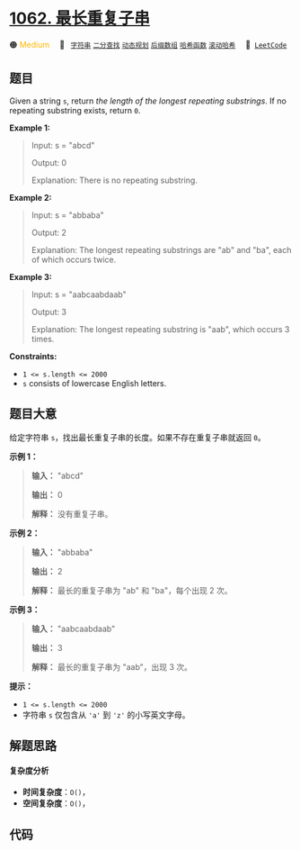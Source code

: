 # [1062. 最长重复子串](https://leetcode.com/problems/longest-repeating-substring)

🟠 <font color=#ffb800>Medium</font>&emsp; 🔖&ensp; [`字符串`](/tag/string.md) [`二分查找`](/tag/binary-search.md) [`动态规划`](/tag/dynamic-programming.md) [`后缀数组`](/tag/suffix-array.md) [`哈希函数`](/tag/hash-function.md) [`滚动哈希`](/tag/rolling-hash.md)&emsp; 🔗&ensp;[`LeetCode`](https://leetcode.com/problems/longest-repeating-substring)

## 题目

Given a string `s`, return _the length of the longest repeating substrings_.
If no repeating substring exists, return `0`.



**Example 1:**

> Input: s = "abcd"
> 
> Output: 0
> 
> Explanation: There is no repeating substring.

**Example 2:**

> Input: s = "abbaba"
> 
> Output: 2
> 
> Explanation: The longest repeating substrings are "ab" and "ba", each of which occurs twice.

**Example 3:**

> Input: s = "aabcaabdaab"
> 
> Output: 3
> 
> Explanation: The longest repeating substring is "aab", which occurs 3 times.

**Constraints:**

  * `1 <= s.length <= 2000`
  * `s` consists of lowercase English letters.


## 题目大意

给定字符串 `s`，找出最长重复子串的长度。如果不存在重复子串就返回 `0`。



**示例 1：**

> 
> 
> 
> 
> 
> **输入：** "abcd"
> 
> **输出：** 0
> 
> **解释：** 没有重复子串。
> 
> 

**示例 2：**

> 
> 
> 
> 
> 
> **输入：** "abbaba"
> 
> **输出：** 2
> 
> **解释：** 最长的重复子串为 "ab" 和 "ba"，每个出现 2 次。
> 
> 

**示例 3：**

> 
> 
> 
> 
> 
> **输入：** "aabcaabdaab"
> 
> **输出：** 3
> 
> **解释：** 最长的重复子串为 "aab"，出现 3 次。
> 
> 



**提示：**

  * `1 <= s.length <= 2000`
  * 字符串 `s` 仅包含从 `'a'` 到 `'z'` 的小写英文字母。


## 解题思路

#### 复杂度分析

- **时间复杂度**：`O()`，
- **空间复杂度**：`O()`，

## 代码

```javascript

```